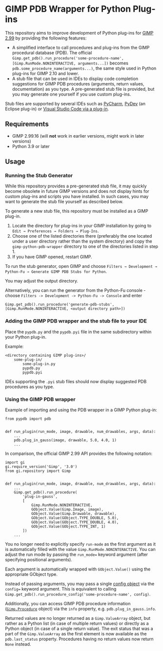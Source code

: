 # GIMP PDB Wrapper for Python Plug-ins

This repository aims to improve development of Python plug-ins for [GIMP 2.99](https://www.gimp.org/downloads/devel/) by providing the following features:

* A simplified interface to call procedures and plug-ins from the GIMP procedural database (PDB). The official `Gimp.get_pdb().run_procedure('some-procedure-name', [Gimp.RunMode.NONINTERACTIVE, arguments...])` becomes `pdb.some_procedure_name(arguments...)`, the same style used in Python plug-ins for GIMP 2.10 and lower.
* A stub file that can be used in IDEs to display code completion suggestions for GIMP PDB procedures (arguments, return values, documentation) as you type. A pre-generated stub file is provided, but you may generate one yourself if you use custom plug-ins.

Stub files are supported by several IDEs such as [PyCharm](https://www.jetbrains.com/help/pycharm/stubs.html), [PyDev](https://www.pydev.org/manual_101_install.html) (an Eclipse plug-in) or [Visual Studio Code via a plug-in](https://marketplace.visualstudio.com/items?itemName=ms-python.vscode-pylance).


## Requirements

* GIMP 2.99.16 (will **not** work in earlier versions, might work in later versions)
* Python 3.9 or later


## Usage

### Running the Stub Generator

While this repository provides a pre-generated stub file, it may quickly become obsolete in future GIMP versions and does not display hints for custom plug-ins and scripts you have installed.
In such cases, you may want to generate the stub file yourself as described below.

To generate a new stub file, this repository must be installed as a GIMP plug-in.

1. Locate the directory for plug-ins in your GIMP installation by going to `Edit → Preferences → Folders → Plug-Ins`.
2. Choose one of the listed directories there (preferably the one located under a user directory rather than the system directory) and copy the `gimp-python-pdb-wrapper` directory to one of the directories listed in step 1.
3. If you have GIMP opened, restart GIMP.

To run the stub generator, open GIMP and choose `Filters → Development → Python-Fu → Generate GIMP PDB Stubs for Python`.

You may adjust the output directory.

Alternatively, you can run the generator from the Python-Fu console - choose `Filters -> Development -> Python-Fu -> Console` and enter

    Gimp.get_pdb().run_procedure('generate-pdb-stubs', [Gimp.RunMode.NONINTERACTIVE, <output directory path>])


### Adding the GIMP PDB wrapper and the stub file to your IDE

Place the `pypdb.py` and the `pypdb.pyi` file in the same subdirectory within your Python plug-in.

Example:

```
<directory containing GIMP plug-ins>/
    some-plug-in/
        some-plug-in.py
        pypdb.py
        pypdb.pyi
```

IDEs supporting the `.pyi` stub files should now display suggested PDB procedures as you type. 


### Using the GIMP PDB wrapper

Example of importing and using the PDB wrapper in a GIMP Python plug-in:

```
from pypdb import pdb


def run_plugin(run_mode, image, drawable, num_drawables, args, data):
    ...
    pdb.plug_in_gauss(image, drawable, 5.0, 4.0, 1)
    ...
```

In comparison, the official GIMP 2.99 API provides the following notation:
```
import gi
gi.require_version('Gimp', '3.0')
from gi.repository import Gimp


def run_plugin(run_mode, image, drawable, num_drawables, args, data):
    ...
    Gimp.get_pdb().run_procedure(
        'plug-in-gauss',
        [
            Gimp.RunMode.NONINTERACTIVE,
            GObject.Value(Gimp.Image, image),
            GObject.Value(Gimp.Drawable, drawable),
            GObject.Value(GObject.TYPE_DOUBLE, 5.0),
            GObject.Value(GObject.TYPE_DOUBLE, 4.0),
            GObject.Value(GObject.TYPE_INT, 1)
        ])
    ...
```

You no longer need to explicitly specify `run-mode` as the first argument as it is automatically filled with the value `Gimp.RunMode.NONINTERACTIVE`.
You can adjust the run mode by passing the `run_mode=` keyword argument (after specifying positional arguments).

Each argument is automatically wrapped with `GObject.Value()` using the appropriate GObject type.

Instead of passing arguments, you may pass a single [config object](https://developer.gimp.org/api/3.0/libgimp/class.ProcedureConfig.html) via the `config=` keyword argument.
This is equivalent to calling `Gimp.get_pdb().run_procedure_config('some-procedure-name', config)`.

Additionally, you can access GIMP PDB procedure information ([`Gimp.Procedure`](https://developer.gimp.org/api/3.0/libgimp/class.Procedure.html) object) via the `info` property, e.g. `pdb.plug_in_gauss.info`.

Returned values are no longer returned as a `Gimp.ValueArray` object, but rather as a Python list (in case of multiple return values) or directly as a Python object (in case of a single return value).
The exit status that was a part of the `Gimp.ValueArray` as the first element is now available as the `pdb.last_status` property.
Procedures having no return values now return `None` instead.
